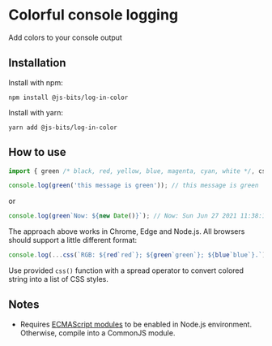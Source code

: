 # Colorful console logging

Add colors to your console output

## Installation

Install with npm:

```
npm install @js-bits/log-in-color
```

Install with yarn:

```
yarn add @js-bits/log-in-color
```

## How to use

```javascript
import { green /* black, red, yellow, blue, magenta, cyan, white */, css } from '@js-bits/log-in-color';

console.log(green('this message is green')); // this message is green
```

or

```javascript
console.log(green`Now: ${new Date()}`); // Now: Sun Jun 27 2021 11:38:15 GMT-0400 (Eastern Daylight Time)
```

The approach above works in Chrome, Edge and Node.js.
All browsers should support a little different format:

```javascript
console.log(...css(`RGB: ${red`red`}; ${green`green`}; ${blue`blue`}.`); // RGB: red; green; blue.
```

Use provided `css()` function with a spread operator to convert colored string into a list of CSS styles.

## Notes

- Requires [ECMAScript modules](https://nodejs.org/api/esm.html) to be enabled in Node.js environment. Otherwise, compile into a CommonJS module.
